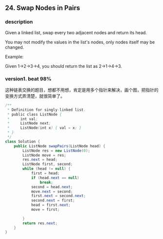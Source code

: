## 24. Swap Nodes in Pairs

### description

Given a linked list, swap every two adjacent nodes and return its head.

You may not modify the values in the list's nodes, only nodes itself may be changed.

 
Example:

Given 1->2->3->4, you should return the list as 2->1->4->3.

### version1. beat 98%

这种链表交换的题目，想都不用想，肯定是用多个指针来解决，画个图，把指针的变换方式弄清楚，就很简单了。

```java
/**
 * Definition for singly-linked list.
 * public class ListNode {
 *     int val;
 *     ListNode next;
 *     ListNode(int x) { val = x; }
 * }
 */
class Solution {
    public ListNode swapPairs(ListNode head) {
        ListNode res = new ListNode(0);
        ListNode move = res;
        res.next = head;
        ListNode first, second;
        while (head != null) {
            first = head;
            if (head.next == null)
                break;
            second = head.next;
            move.next = second;
            first.next = second.next;
            second.next = first;
            head = first.next;
            move = first;
            
        }
        return res.next;
    }
}
```